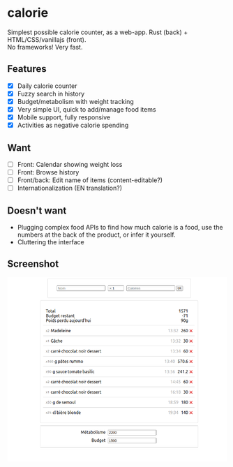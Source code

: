 # calorie
Simplest possible calorie counter, as a web-app. Rust (back) + HTML/CSS/vanillajs (front).  
No frameworks! Very fast.

## Features

 - [x] Daily calorie counter
 - [x] Fuzzy search in history
 - [x] Budget/metabolism with weight tracking
 - [x] Very simple UI, quick to add/manage food items
 - [x] Mobile support, fully responsive
 - [x] Activities as negative calorie spending

## Want

 - [ ] Front: Calendar showing weight loss
 - [ ] Front: Browse history
 - [ ] Front/back: Edit name of items (content-editable?)
 - [ ] Internationalization (EN translation?)

## Doesn't want

 - Plugging complex food APIs to find how much calorie is a food, use the numbers at the back of the product, or infer it yourself.
 - Cluttering the interface

## Screenshot

![screenshot.png](screenshot.png)